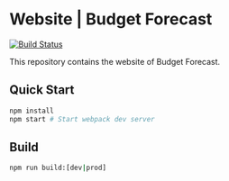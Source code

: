 # Website | Budget Forecast
[![Build Status](https://travis-ci.org/julienevano/budgetforecast.svg?branch=master)](https://travis-ci.org/julienevano/budgetforecast)

This repository contains the website of Budget Forecast.

## Quick Start
```sh
npm install
npm start # Start webpack dev server
```

## Build
```sh
npm run build:[dev|prod]
```